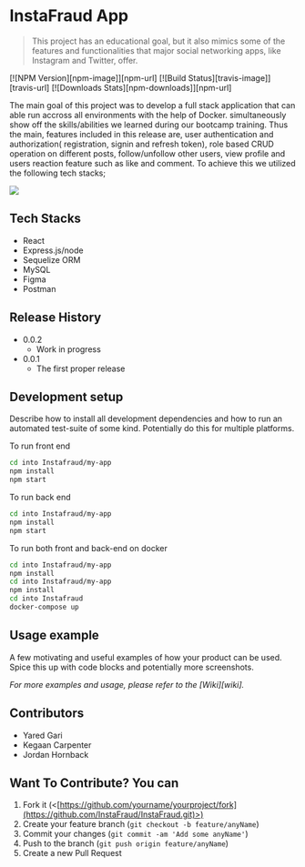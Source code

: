 # InstaFraud App

> This project has an educational goal, but it also mimics some of the features and functionalities that major social networking apps, like Instagram and Twitter, offer.

[![NPM Version][npm-image]][npm-url]
[![Build Status][travis-image]][travis-url]
[![Downloads Stats][npm-downloads]][npm-url]

The main goal of this project was to develop a full stack application that can able run accross all environments with the help of Docker. simultaneously show off the skills/abilities we learned during our bootcamp training. Thus the main, features included in this release are, user authentication and authorization( registration, signin and refresh token), role based CRUD operation on different posts, follow/unfollow other users, view profile and users reaction feature such as like and comment. To achieve this we utilized the following tech stacks;

![](header.png)

## Tech Stacks 
* React
* Express.js/node
* Sequelize ORM
* MySQL
* Figma
* Postman

## Release History

* 0.0.2
    * Work in progress
* 0.0.1
    * The first proper release

## Development setup

Describe how to install all development dependencies and how to run an automated test-suite of some kind. Potentially do this for multiple platforms.

To run front end  
```sh
cd into Instafraud/my-app
npm install
npm start
```
To run back end  
```sh
cd into Instafraud/my-app
npm install
npm start
```
To run both front and back-end on docker 

```sh
cd into Instafraud/my-app
npm install
cd into Instafraud/my-app
npm install
cd into Instafraud
docker-compose up
```
## Usage example

A few motivating and useful examples of how your product can be used. Spice this up with code blocks and potentially more screenshots.

_For more examples and usage, please refer to the [Wiki][wiki]._

## Contributors 

* Yared Gari 
* Kegaan Carpenter 
* Jordan Hornback

## Want To Contribute? You can

1. Fork it (<[https://github.com/yourname/yourproject/fork](https://github.com/InstaFraud/InstaFraud.git)>)
2. Create your feature branch (`git checkout -b feature/anyName`)
3. Commit your changes (`git commit -am 'Add some anyName'`)
4. Push to the branch (`git push origin feature/anyName`)
5. Create a new Pull Request
